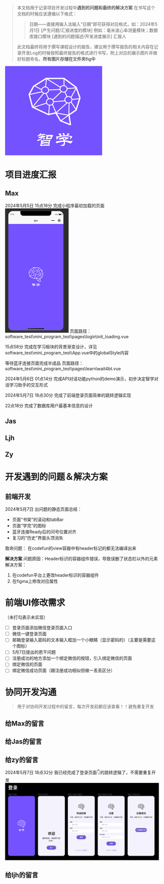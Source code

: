 >本文档用于记录项目开发过程中**遇到的问题和最终的解决方案**
>在书写这个文档的时候应该遵循以下格式：
>>日期——直接用输入法输入“日期”即可获得对应格式，如：2024年5月1日
>>[产生问题/汇报进度的模块] 例如：毫米波心率测量模块；数据库接口模块
>>[遇到的问题描述/开发进度展示]
>>汇报人
>
>此文档最终将用于撰写课程设计的报告，建议用于撰写报告的相关内容在记录开发Log的时候按照最终报告的格式进行书写，附上对应的展示图片并做好标题命名，**所有图片存储在文件夹fig中**

![SmartLearn](/fig4log/SmartLearn.png)

# 项目进度汇报
## Max
2024年5月5日
15点18分
完成小程序最初加载的页面
![loading](/fig4log/fig1.png)
页面路径：software_test\mini_program_test\pages\login\init_loading.vue

15点58分
完成在学习板块的背景渐变设计，详见software_test\mini_program_test\App.vue中的globalStyle内容

等待蓝牙连接页面完成半成品
页面路径：software_test\mini_program_test\pages\learn\wait4bt.vue

2024年5月6日
01点14分
完成API对话功能python的demo演示，初步决定智学对话学习助手的交互形式

2024年5月7日
18点30分
完成了前端登录页面简单的跳转逻辑实现

22点18分
完成了数据库用户最基本信息的设计

## Jas
## Ljh
## Zy


# 开发遇到的问题＆解决方案
## 前端开发
2024年5月7日
出问题的静态页面总结：
- 页面“书架”的滚动和tabBar
- 页面“学完”的图标
- 蓝牙连接Ready后的问号位置对齐
- 复习的“历史”界面头顶消失

致命问题：
在codefun的view容器中有header标记的都无法编译出来

**解决方案**
问题原因：Header标识的容器组件错误，导致误删了状态栏以外的元素
解决方案：
1. 在codefun平台上更改header标识的容器组件
2. 在figma上修改对应属性

# 前端UI修改需求
（未打勾表示未实现）
- [ ] 登录页面添加微信登录页面入口
- [ ] 微信一键登录页面
- [ ] 邮箱登录输入密码的文本输入框加一个小眼睛（显示密码的）（主要是需要这个图标）
- [ ] 5月7日提出的若干问题
- [ ] 注册成功的地方添加一个绑定微信的按钮，引入绑定微信的页面
- [ ] 绑定微信的页面
- [ ] 绑定微信成功页面（跟注册成功相似但做一丢丢区分）

# 协同开发沟通

> 用于对协同开发过程中的留言，每次开发前都应该查看！！避免重复开发

## 给Max的留言

## 给Jas的留言

## 给zy的留言
2024年5月7日 18点32分
我已经完成了登录页面👇的跳转逻辑了，不需要重复开发
![alt text](/fig4log/fig2.png)

## 给ljh的留言


